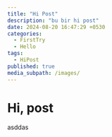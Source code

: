 ```yaml
---
title: "Hi Post"
description: "bu bir hi post"
date: 2024-08-20 16:47:29 +0530
categories:
  - FirstTry
  - Hello
tags:
  - HiPost
published: true
media_subpath: /images/
---
```


# Hi, post
asddas